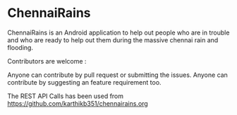 # ChennaiRains
ChennaiRains is an Android application to help out people who are in trouble and who are ready to help out them during the massive chennai rain and flooding.



Contributors are welcome :

Anyone can contribute by pull request or submitting the issues. 
Anyone can contribute by suggesting an feature requirement too.


The REST API Calls has been used from https://github.com/karthikb351/chennairains.org
